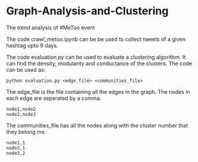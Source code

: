 # Graph-Analysis-and-Clustering
The trend analysis of #MeToo event 

The code crawl_metoo.ipynb can be be used to collect tweets of a given hashtag upto 9 days.

The code evaluation.py can be used to evaluate a clustering algorithm. It can find the density, modularity and conductance of the clusters. The code can be used as:

```
python evaluation.py <edge_file> <communities_file>
```
The edge_file is the file containing all the edges in the graph. The nodes in each edge are seperated by a comma.
```
node1,node2
node2,node3
```

The communities_file has all the nodes along with the cluster number that they belong me.
```
node1,1
node2,1
node3,2
```
